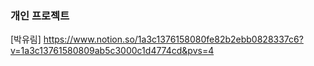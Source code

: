 ### 개인 프로젝트

[박유림] https://www.notion.so/1a3c1376158080fe82b2ebb0828337c6?v=1a3c13761580809ab5c3000c1d4774cd&pvs=4

